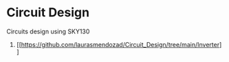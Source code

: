 # Circuit Design
Circuits design using SKY130
1. [[https://github.com/laurasmendozad/Circuit_Design/tree/main/Inverter]]
